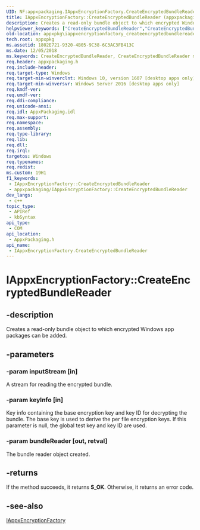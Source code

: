 ```yaml
---
UID: NF:appxpackaging.IAppxEncryptionFactory.CreateEncryptedBundleReader
title: IAppxEncryptionFactory::CreateEncryptedBundleReader (appxpackaging.h)
description: Creates a read-only bundle object to which encrypted Windows app packages can be added.
helpviewer_keywords: ["CreateEncryptedBundleReader","CreateEncryptedBundleReader method [App packaging and management]","CreateEncryptedBundleReader method [App packaging and management]","IAppxEncryptionFactory interface","IAppxEncryptionFactory interface [App packaging and management]","CreateEncryptedBundleReader method","IAppxEncryptionFactory.CreateEncryptedBundleReader","IAppxEncryptionFactory::CreateEncryptedBundleReader","appxpackaging/IAppxEncryptionFactory::CreateEncryptedBundleReader","appxpkg.iappxencryptionfactory_createencryptedbundlereader"]
old-location: appxpkg\iappxencryptionfactory_createencryptedbundlereader.htm
tech.root: appxpkg
ms.assetid: 1802E721-9320-4B05-9C38-6C3AC3FB413C
ms.date: 12/05/2018
ms.keywords: CreateEncryptedBundleReader, CreateEncryptedBundleReader method [App packaging and management], CreateEncryptedBundleReader method [App packaging and management],IAppxEncryptionFactory interface, IAppxEncryptionFactory interface [App packaging and management],CreateEncryptedBundleReader method, IAppxEncryptionFactory.CreateEncryptedBundleReader, IAppxEncryptionFactory::CreateEncryptedBundleReader, appxpackaging/IAppxEncryptionFactory::CreateEncryptedBundleReader, appxpkg.iappxencryptionfactory_createencryptedbundlereader
req.header: appxpackaging.h
req.include-header: 
req.target-type: Windows
req.target-min-winverclnt: Windows 10, version 1607 [desktop apps only]
req.target-min-winversvr: Windows Server 2016 [desktop apps only]
req.kmdf-ver: 
req.umdf-ver: 
req.ddi-compliance: 
req.unicode-ansi: 
req.idl: AppxPackaging.idl
req.max-support: 
req.namespace: 
req.assembly: 
req.type-library: 
req.lib: 
req.dll: 
req.irql: 
targetos: Windows
req.typenames: 
req.redist: 
ms.custom: 19H1
f1_keywords:
 - IAppxEncryptionFactory::CreateEncryptedBundleReader
 - appxpackaging/IAppxEncryptionFactory::CreateEncryptedBundleReader
dev_langs:
 - c++
topic_type:
 - APIRef
 - kbSyntax
api_type:
 - COM
api_location:
 - AppxPackaging.h
api_name:
 - IAppxEncryptionFactory.CreateEncryptedBundleReader
---
```


# IAppxEncryptionFactory::CreateEncryptedBundleReader


## -description

Creates a read-only bundle object to which encrypted Windows app packages can be added.

## -parameters

### -param inputStream [in]

A stream for reading the encrypted bundle.

### -param keyInfo [in]

 Key info containing the base encryption key and key ID for decrypting the bundle. The base key is used to derive the per file encryption keys. If this parameter is null, the global test key and key ID are used.

### -param bundleReader [out, retval]

The bundle reader object created.

## -returns

If the method succeeds, it returns <b>S_OK</b>. Otherwise, it returns an error code.

## -see-also

<a href="https://docs.microsoft.com/windows/desktop/api/appxpackaging/nn-appxpackaging-iappxencryptionfactory">IAppxEncryptionFactory</a>

